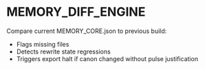 # MEMORY_DIFF_ENGINE

Compare current MEMORY_CORE.json to previous build:
- Flags missing files
- Detects rewrite state regressions
- Triggers export halt if canon changed without pulse justification
